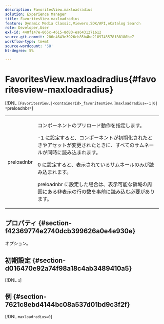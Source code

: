 ```yaml
---
description: FavoritesView.maxloadradius
solution: Experience Manager
title: FavoritesView.maxloadradius
feature: Dynamic Media Classic,Viewers,SDK/API,eCatalog Search
role: Developer,User
exl-id: 440f147e-865c-4615-8d83-ea6431271612
source-git-commit: 206e4643e3926cb85b4be2189743578f88180be7
workflow-type: tm+mt
source-wordcount: '58'
ht-degree: 5%

---
```


# FavoritesView.maxloadradius{#favoritesview-maxloadradius}

[!DNL `[FavoritesView.|<containerId>_favoritesView.]maxloadradius=-1|0| *`preloadnbr`*`]

<table id="table_2B109D2F91E64B5382B31921C3780FA5"> 
 <tbody> 
  <tr> 
   <td colname="col1"> <p><span class="codeph"><span class="varname"> preloadnbr</span></span> </p> </td> 
   <td colname="col2"> <p> コンポーネントのプリロード動作を指定します。 </p> <p><span class="codeph">-1</span> に設定すると、コンポーネントが初期化されたときやアセットが変更されたときに、すべてのサムネールが同時に読み込まれます。 </p> <p><span class="codeph"> 0</span> に設定すると、表示されているサムネールのみが読み込まれます。 </p> <p> <span class="codeph"><span class="varname"> preloadnbr</span></span> に設定した場合は、表示可能な領域の周囲にある非表示の行の数を事前に読み込む必要があります。 </p> </td> 
  </tr> 
 </tbody> 
</table>

## プロパティ {#section-f42369774e2740dcb399626a0e4e930e}

オプション。

## 初期設定 {#section-d016470e92a74f98a18c4ab3489410a5}

[!DNL `1`]

## 例 {#section-7621c8ebd4144bc08a537d01bd9c3f2f}

[!DNL `maxloadradius=0`]
